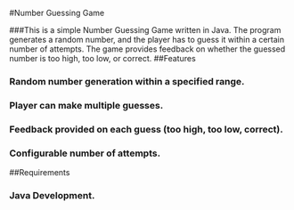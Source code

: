 #Number Guessing Game

###This is a simple Number Guessing Game written in Java. The program generates a random number, and the player has to guess it within a certain number of attempts. The game provides feedback on whether the guessed number is too high, too low, or correct.
##Features

   ### Random number generation within a specified range.
  ###  Player can make multiple guesses.
  ###  Feedback provided on each guess (too high, too low, correct).
   ### Configurable number of attempts.

##Requirements

   ### Java Development.
